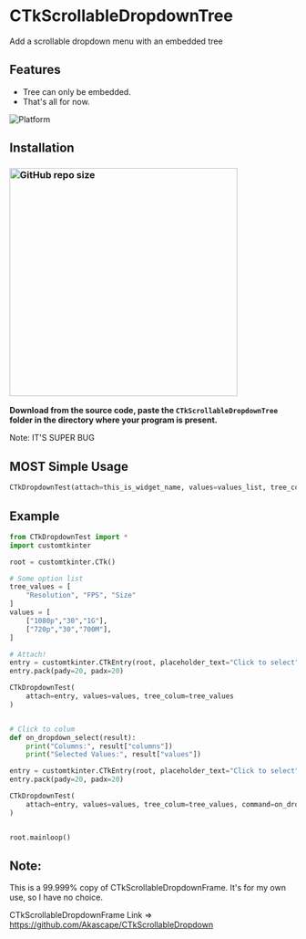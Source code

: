 # CTkScrollableDropdownTree
Add a scrollable dropdown menu with an embedded tree

## Features
- Tree can only be embedded.
- That's all for now.

![Platform](https://img.shields.io/powershellgallery/p/Pester?color=blue)

<!--![screenshots](https://user-images.githubusercontent.com/89206401/236677843-8d8b76fd-6145-47b1-8f4d-b6a64b08e1ea.png)-->

## Installation
### [<img alt="GitHub repo size" src="https://img.shields.io/github/repo-size/NyaShinn1204/CTkScrollableDropdownTree?&color=white&label=Download%20Source%20Code&logo=Python&logoColor=yellow&style=for-the-badge"  width="400">](https://github.com/NyaShinn1204/CTkScrollableDropdownTree/archive/refs/heads/main.zip)

**Download from the source code, paste the `CTkScrollableDropdownTree` folder in the directory where your program is present.**

Note: IT'S SUPER BUG

## MOST Simple Usage
```python
CTkDropdownTest(attach=this_is_widget_name, values=values_list, tree_colum=tree_values_list)
```

## Example
```python
from CTkDropdownTest import *
import customtkinter

root = customtkinter.CTk()

# Some option list
tree_values = [
    "Resolution", "FPS", "Size"
]
values = [
    ["1080p","30","1G"],
    ["720p","30","700M"],
]

# Attach! 
entry = customtkinter.CTkEntry(root, placeholder_text="Click to select")
entry.pack(pady=20, padx=20)

CTkDropdownTest(
    attach=entry, values=values, tree_colum=tree_values
)


# Click to colum
def on_dropdown_select(result):
    print("Columns:", result["columns"])
    print("Selected Values:", result["values"])

entry = customtkinter.CTkEntry(root, placeholder_text="Click to select")
entry.pack(pady=20, padx=20)

CTkDropdownTest(
    attach=entry, values=values, tree_colum=tree_values, command=on_dropdown_select
)


root.mainloop()
```

## Note:
This is a 99.999% copy of CTkScrollableDropdownFrame. It's for my own use, so I have no choice.

CTkScrollableDropdownFrame Link => https://github.com/Akascape/CTkScrollableDropdown